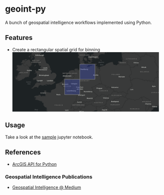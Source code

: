 # geoint-py
A bunch of geospatial intelligence workflows implemented using Python.

## Features
- Create a rectangular spatial grid for binning
![spatial_binning](spatial_bin.png)

## Usage
Take a look at the [sample](Samples.ipynb) jupyter notebook.

## References
- [ArcGIS API for Python](https://developers.arcgis.com/python/)

### Geospatial Intelligence Publications
- [Geospatial Intelligence @ Medium](https://medium.com/geospatial-intelligence)
